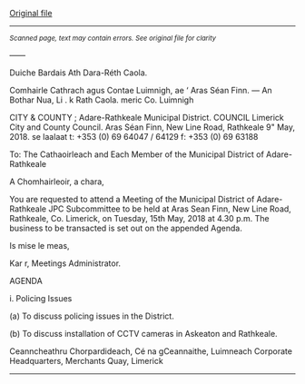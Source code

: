 [Original file](https://www.limerick.ie/sites/default/files/media/documents/2018-05/00%20Agenda%2015th%20May%202018.pdf)

---
*<small>Scanned page, text may contain errors. See original file for clarity</small>*  

——

Duiche Bardais Ath Dara-Réth Caola.

Comhairle Cathrach agus Contae Luimnigh,
ae ‘ Aras Séan Finn.
— An Bothar Nua,
Li . k Rath Caola.
meric Co. Luimnigh

CITY & COUNTY ;
Adare-Rathkeale Municipal District.
COUNCIL Limerick City and County Council.
Aras Séan Finn,
New Line Road,
Rathkeale
9" May, 2018. se laalaat
t: +353 (0) 69 64047 / 64129
f: +353 (0) 69 63188

To: The Cathaoirleach and Each Member of the Municipal District of Adare-
Rathkeale

A Chomhairleoir, a chara,

You are requested to attend a Meeting of the Municipal District of Adare-Rathkeale JPC
Subcommittee to be held at Aras Sean Finn, New Line Road, Rathkeale, Co. Limerick, on Tuesday,
15th May, 2018 at 4.30 p.m. The business to be transacted is set out on the appended Agenda.

Is mise le meas,

Kar r,
Meetings Administrator.

AGENDA

i. Policing Issues

(a) To discuss policing issues in the District.

(b) To discuss installation of CCTV cameras in Askeaton and Rathkeale.

Ceanncheathru Chorpardideach, Cé na gCeannaithe, Luimneach
Corporate Headquarters, Merchants Quay, Limerick


---

